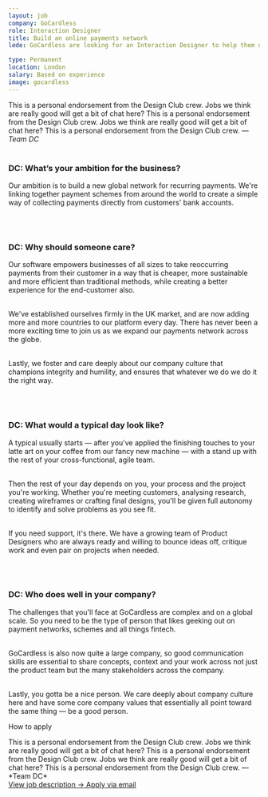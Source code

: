 ```yaml
---
layout: job
company: GoCardless
role: Interaction Designer
title: Build an online payments network
lede: GoCardless are looking for an Interaction Designer to help them unify the world's payment networks.

type: Permanent
location: London
salary: Based on experience
image: gocardless
---
```


<span class="text-heavy">This is a personal endorsement from the Design Club crew. Jobs we think are really good will get a bit of chat here? This is a personal endorsement from the Design Club crew. Jobs we think are really good will get a bit of chat here? This is a personal endorsement from the Design Club crew.  — *Team DC*</span>
<br><br>

### DC: What’s your ambition for the business?
Our ambition is to build a new global network for recurring payments. We're linking together payment schemes from around the world to create a simple way of collecting payments directly from customers' bank accounts.

<br><br>
### DC: Why should someone care?
Our software empowers businesses of all sizes to take reoccurring payments from their customer in a way that is cheaper, more sustainable and more efficient than traditional methods, while creating a better experience for the end-customer also.<br><br>

We've established ourselves firmly in the UK market, and are now adding more and more countries to our platform every day. There has never been a more exciting time to join us as we expand our payments network across the globe.<br><br>

Lastly, we foster and care deeply about our company culture that champions integrity and humility, and ensures that whatever we do we do it the right way.

<br><br>
### DC: What would a typical day look like?
A typical usually starts &mdash; after you've applied the finishing touches to your latte art on your coffee from our fancy new machine &mdash; with a stand up with the rest of your cross-functional, agile team.<br><br>

Then the rest of your day depends on you, your process and the project you're working. Whether you're meeting customers, analysing research, creating wireframes or crafting final designs, you'll be given full autonomy to identify and solve problems as you see fit.<br><br>

If you need support, it's there. We have a growing team of Product Designers who are always ready and willing to bounce ideas off, critique work and even pair on projects when needed.

<br><br>
### DC: Who does well in your company?
The challenges that you'll face at GoCardless are complex and on a global scale. So you need to be the type of person that likes geeking out on payment networks, schemes and all things fintech.<br><br>

GoCardless is also now quite a large company, so good communication skills are essential to share concepts, context and your work across not just the product team but the many stakeholders across the company.<br><br>

Lastly, you gotta be a nice person. We care deeply about company culture here and have some core company values that essentially all point toward the same thing — be a good person.

<div class="job-listing__box text-body u-margin-Tl" markdown="1">
  <p class="text-primary text-upper u-margin-Bs">How to apply</p>
  This is a personal endorsement from the Design Club crew. Jobs we think are really good will get a bit of chat here? This is a personal endorsement from the Design Club crew. Jobs we think are really good will get a bit of chat here? This is a personal endorsement from the Design Club crew.  — *Team DC*
</div>
<div class="job-listing__box--cta text-body">
  <a href="{{ page.jobDescription }}" target="_blank" class="job-listing__box--description btn btn--primary link-invert--plain text-x-small text-upper text-center">
    View job description &rarr;
  </a>
  <a href="mailto:{{ page.jobEmail }}" target="_blank" class="job-listing__box--apply btn--secondary link-plain text-x-small text-upper text-center">
    Apply via email
  </a>
</div>
